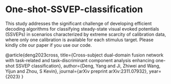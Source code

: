 # One-shot-SSVEP-classification
This study addresses the significant challenge of developing efficient decoding algorithms for classifying steady-state visual evoked potentials (SSVEPs) in scenarios characterized by extreme scarcity of calibration data, where only one calibration is available for each stimulus target.
Please kindly cite our paper if you use our code. 

@article{deng2023cross,
  title={Cross-subject dual-domain fusion network with task-related and task-discriminant component analysis enhancing one-shot SSVEP classification},
  author={Deng, Yang and Ji, Zhiwei and Wang, Yijun and Zhou, S Kevin},
  journal={arXiv preprint arXiv:2311.07932},
  year={2023}
}
